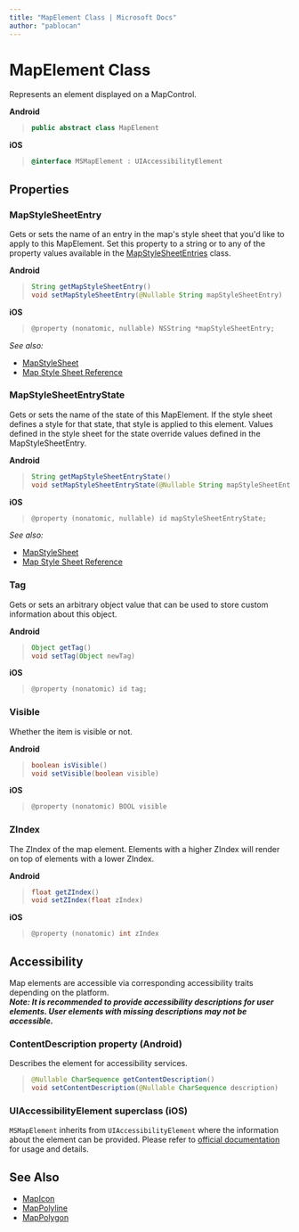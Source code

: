 ```yaml
---
title: "MapElement Class | Microsoft Docs"
author: "pablocan"
---
```


# MapElement Class

Represents an element displayed on a MapControl.

**Android**

>```java
> public abstract class MapElement
>```

**iOS**

>```objectivec
> @interface MSMapElement : UIAccessibilityElement
>```

## Properties

### MapStyleSheetEntry

Gets or sets the name of an entry in the map's style sheet that you'd like to apply to this MapElement. Set this property to a string or to any of the property values available in the [MapStyleSheetEntries](https://docs.microsoft.com/uwp/api/windows.ui.xaml.controls.maps.mapstylesheetentries) class.

**Android**

>```java
> String getMapStyleSheetEntry()
> void setMapStyleSheetEntry(@Nullable String mapStyleSheetEntry)
>```

**iOS**

>```objectivec
> @property (nonatomic, nullable) NSString *mapStyleSheetEntry;
>```

_See also:_ 
* [MapStyleSheet](MapStyleSheet-class.md)
* [Map Style Sheet Reference](https://docs.microsoft.com/windows/uwp/maps-and-location/elements-of-map-style-sheet)  

### MapStyleSheetEntryState

Gets or sets the name of the state of this MapElement. If the style sheet defines a style for that state, that style is applied to this element. Values defined in the style sheet for the state override values defined in the MapStyleSheetEntry.

**Android**

>```java
> String getMapStyleSheetEntryState()
> void setMapStyleSheetEntryState(@Nullable String mapStyleSheetEntryState)
>```

**iOS**

>```objectivec
> @property (nonatomic, nullable) id mapStyleSheetEntryState;
>```

_See also:_ 
* [MapStyleSheet](MapStyleSheet-class.md)
* [Map Style Sheet Reference](https://docs.microsoft.com/windows/uwp/maps-and-location/elements-of-map-style-sheet)   

### Tag

Gets or sets an arbitrary object value that can be used to store custom information about this object.

**Android**

>```java
> Object getTag()
> void setTag(Object newTag)
>```

**iOS**

>```objectivec
> @property (nonatomic) id tag;
>```

### Visible

Whether the item is visible or not.

**Android**

>```java
> boolean isVisible()
> void setVisible(boolean visible)
>```

**iOS**

>```objectivec
> @property (nonatomic) BOOL visible
>```

### ZIndex

The ZIndex of the map element. Elements with a higher ZIndex will render on top of elements with a lower ZIndex.

**Android**

>```java
> float getZIndex()
> void setZIndex(float zIndex)
>```

**iOS**

>```objectivec
> @property (nonatomic) int zIndex
>```


## Accessibility

Map elements are accessible via corresponding accessibility traits depending on the platform.  
***Note: It is recommended to provide accessibility descriptions for user elements. User elements with missing descriptions may not be accessible.***

### ContentDescription property (Android)

Describes the element for accessibility services.

>```java
> @Nullable CharSequence getContentDescription()
> void setContentDescription(@Nullable CharSequence description)
>```

### UIAccessibilityElement superclass (iOS)

`MSMapElement` inherits from `UIAccessibilityElement` where the information about the element can be provided. Please refer to
[official documentation](https://developer.apple.com/documentation/uikit/uiaccessibilityelement) for usage and details.


## See Also

* [MapIcon](MapIcon-class.md)
* [MapPolyline](MapPolyline-class.md)
* [MapPolygon](MapPolygon-class.md)
